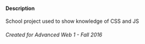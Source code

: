 #### Description
School project used to show knowledge of CSS and JS

###### Created for Advanced Web 1 - Fall 2016
